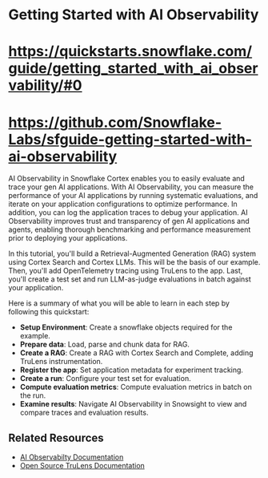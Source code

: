 # Getting Started with AI Observability
# https://quickstarts.snowflake.com/guide/getting_started_with_ai_observability/#0
# https://github.com/Snowflake-Labs/sfguide-getting-started-with-ai-observability

AI Observability in Snowflake Cortex enables you to easily evaluate and trace your gen AI applications. With AI Observability, you can measure the performance of your AI applications by running systematic evaluations, and iterate on your application configurations to optimize performance. In addition, you can log the application traces to debug your application. AI Observability improves trust and transparency of gen AI applications and agents, enabling thorough benchmarking and performance measurement prior to deploying your applications.

In this tutorial, you'll build a Retrieval-Augmented Generation (RAG) system using Cortex Search and Cortex LLMs. This will be the basis of our example. Then, you'll add OpenTelemetry tracing using TruLens to the app. Last, you'll create a test set and run LLM-as-judge evaluations in batch against your application.

Here is a summary of what you will be able to learn in each step by following this quickstart:

- **Setup Environment**: Create a snowflake objects required for the example.
- **Prepare data**: Load, parse and chunk data for RAG.
- **Create a RAG**: Create a RAG with Cortex Search and Complete, adding TruLens instrumentation.
- **Register the app**: Set application metadata for experiment tracking.
- **Create a run**: Configure your test set for evaluation.
- **Compute evaluation metrics**: Compute evaluation metrics in batch on the run.
- **Examine results**: Navigate AI Observability in Snowsight to view and compare traces and evaluation results.

## Related Resources

- [AI Observabilty Documentation](https://docs.snowflake.com/en/user-guide/snowflake-cortex/ai-observability)
- [Open Source TruLens Documentation](https://www.trulens.org/getting_started/)

